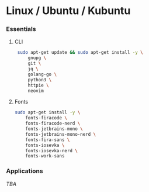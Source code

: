 # Linux / Ubuntu / Kubuntu

### Essentials

1. CLI

   ```bash
    sudo apt-get update && sudo apt-get install -y \
        gnupg \
        git \
        jq \
        golang-go \
        python3 \
        httpie \
        neovim
    ```

2. Fonts

   ```bash
   sudo apt-get install -y \
       fonts-firacode \
       fonts-firacode-nerd \
       fonts-jetbrains-mono \
       fonts-jetbrains-mono-nerd \
       fonts-fira-sans \
       fonts-iosevka \
       fonts-iosevka-nerd \
       fonts-work-sans
   ```

### Applications

_TBA_
